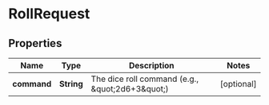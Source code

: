 

# RollRequest


## Properties

| Name | Type | Description | Notes |
|------------ | ------------- | ------------- | -------------|
|**command** | **String** | The dice roll command (e.g., \&quot;2d6+3\&quot;) |  [optional] |



